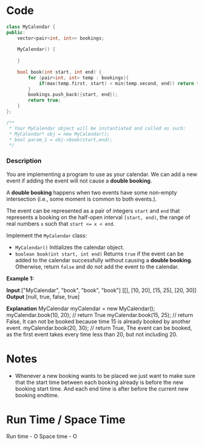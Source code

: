 # Code
```C++
class MyCalendar {
public:
    vector<pair<int, int>> bookings;
    
    MyCalendar() {
        
    }
    
    bool book(int start, int end) {
        for (pair<int, int> temp : bookings){
            if(max(temp.first, start) < min(temp.second, end)) return false;
        }
        bookings.push_back({start, end});
        return true;
    }
};

/**
 * Your MyCalendar object will be instantiated and called as such:
 * MyCalendar* obj = new MyCalendar();
 * bool param_1 = obj->book(start,end);
 */
```

### Description

You are implementing a program to use as your calendar. We can add a new event if adding the event will not cause a **double booking**.

A **double booking** happens when two events have some non-empty intersection (i.e., some moment is common to both events.).

The event can be represented as a pair of integers `start` and `end` that represents a booking on the half-open interval `[start, end)`, the range of real numbers `x` such that `start <= x < end`.

Implement the `MyCalendar` class:

-   `MyCalendar()` Initializes the calendar object.
-   `boolean book(int start, int end)` Returns `true` if the event can be added to the calendar successfully without causing a **double booking**. Otherwise, return `false` and do not add the event to the calendar.

**Example 1:**

**Input**
["MyCalendar", "book", "book", "book"]
[[], [10, 20], [15, 25], [20, 30]]
**Output**
[null, true, false, true]

**Explanation**
MyCalendar myCalendar = new MyCalendar();
myCalendar.book(10, 20); // return True
myCalendar.book(15, 25); // return False, It can not be booked because time 15 is already booked by another event.
myCalendar.book(20, 30); // return True, The event can be booked, as the first event takes every time less than 20, but not including 20.
# Notes
- Whenever a new booking wants to be placed we just want to make sure that the start time between each booking already is before the new booking start time. And each end time is after before the current new booking endtime.

# Run Time / Space Time
Run time - O
Space time - O